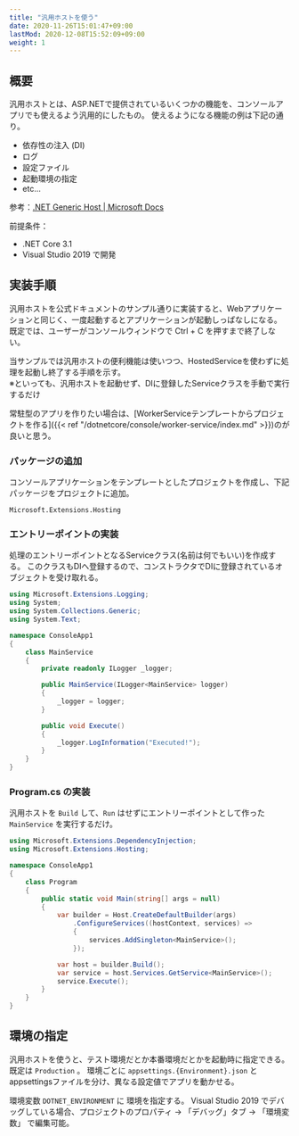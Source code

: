 ```yaml
---
title: "汎用ホストを使う"
date: 2020-11-26T15:01:47+09:00
lastMod: 2020-12-08T15:52:09+09:00
weight: 1
---
```


## 概要
汎用ホストとは、ASP.NETで提供されているいくつかの機能を、コンソールアプリでも使えるよう汎用的にしたもの。
使えるようになる機能の例は下記の通り。

* 依存性の注入 (DI)
* ログ
* 設定ファイル
* 起動環境の指定
* etc...

参考：[.NET Generic Host | Microsoft Docs](https://docs.microsoft.com/ja-jp/dotnet/core/extensions/generic-host)

前提条件：

* .NET Core 3.1
* Visual Studio 2019 で開発

## 実装手順
汎用ホストを公式ドキュメントのサンプル通りに実装すると、Webアプリケーションと同じく、一度起動するとアプリケーションが起動しっぱなしになる。
既定では、ユーザーがコンソールウィンドウで Ctrl + C を押すまで終了しない。

当サンプルでは汎用ホストの便利機能は使いつつ、HostedServiceを使わずに処理を起動し終了する手順を示す。  
※といっても、汎用ホストを起動せず、DIに登録したServiceクラスを手動で実行するだけ

常駐型のアプリを作りたい場合は、[WorkerServiceテンプレートからプロジェクトを作る]({{< ref "/dotnetcore/console/worker-service/index.md" >}})のが良いと思う。

### パッケージの追加
コンソールアプリケーションをテンプレートとしたプロジェクトを作成し、下記パッケージをプロジェクトに追加。

```
Microsoft.Extensions.Hosting
```

### エントリーポイントの実装
処理のエントリーポイントとなるServiceクラス(名前は何でもいい)を作成する。
このクラスもDIへ登録するので、コンストラクタでDIに登録されているオブジェクトを受け取れる。

```cs
using Microsoft.Extensions.Logging;
using System;
using System.Collections.Generic;
using System.Text;

namespace ConsoleApp1
{
    class MainService
    {
        private readonly ILogger _logger;

        public MainService(ILogger<MainService> logger)
        {
            _logger = logger;
        }

        public void Execute()
        {
            _logger.LogInformation("Executed!");
        }
    }
}
```

### Program.cs の実装
汎用ホストを `Build` して、`Run` はせずにエントリーポイントとして作った `MainService` を実行するだけ。

```cs
using Microsoft.Extensions.DependencyInjection;
using Microsoft.Extensions.Hosting;

namespace ConsoleApp1
{
    class Program
    {
        public static void Main(string[] args = null)
        {
            var builder = Host.CreateDefaultBuilder(args)
                .ConfigureServices((hostContext, services) =>
                {
                    services.AddSingleton<MainService>();
                });

            var host = builder.Build();
            var service = host.Services.GetService<MainService>();
            service.Execute();
        }
    }
}
```

## 環境の指定
汎用ホストを使うと、テスト環境だとか本番環境だとかを起動時に指定できる。
既定は `Production` 。
環境ごとに `appsettings.{Environment}.json` とappsettingsファイルを分け、異なる設定値でアプリを動かせる。

環境変数 `DOTNET_ENVIRONMENT` に 環境を指定する。
Visual Studio 2019 でデバッグしている場合、プロジェクトのプロパティ → 「デバッグ」タブ → 「環境変数」 で編集可能。

